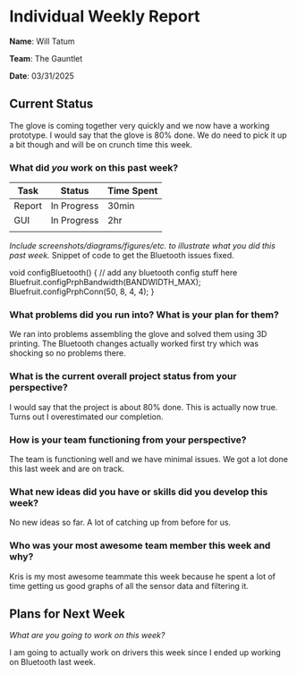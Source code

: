 # Individual Weekly Report

**Name**: Will Tatum

**Team**: The Gauntlet

**Date**: 03/31/2025

## Current Status
The glove is coming together very quickly and we now have a working prototype. I would say that the glove is 80% done. We do need to pick it up a bit though and will be on crunch time this week.

### What did _you_ work on this past week?

| Task | Status | Time Spent | 
| ---- | ------ | ---------- |
|   Report   |    In Progress    |      30min      |
|   GUI   |    In Progress    |     2hr       |
|      |        |            |

*Include screenshots/diagrams/figures/etc. to illustrate what you did this past week.*
Snippet of code to get the Bluetooth issues fixed.

void configBluetooth()
{
  // add any bluetooth config stuff here
  Bluefruit.configPrphBandwidth(BANDWIDTH_MAX);
  Bluefruit.configPrphConn(50, 8, 4, 4);
}

### What problems did you run into? What is your plan for them?

We ran into problems assembling the glove and solved them using 3D printing. The Bluetooth changes actually worked first try which was shocking so no problems there.

### What is the current overall project status from your perspective? 

I would say that the project is about 80% done. This is actually now true. Turns out I overestimated our completion.

### How is your team functioning from your perspective?

The team is functioning well and we have minimal issues. We got a lot done this last week and are on track.
### What new ideas did you have or skills did you develop this week?

No new ideas so far. A lot of catching up from before for us.

### Who was your most awesome team member this week and why?

Kris is my most awesome teammate this week because he spent a lot of time getting us good graphs of all the sensor data and filtering it.

## Plans for Next Week

*What are you going to work on this week?*

I am going to actually work on drivers this week since I ended up working on Bluetooth last week.
